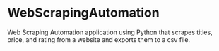 # WebScrapingAutomation
Web Scraping Automation application using Python that scrapes titles, price, and rating from a website and exports them to a csv file.

